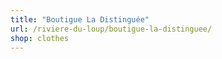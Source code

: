 ```yaml
---
title: "Boutigue La Distinguée"
url: /riviere-du-loup/boutigue-la-distinguee/
shop: clothes
---
```

